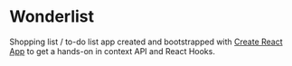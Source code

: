 # Wonderlist

Shopping list / to-do list app created and bootstrapped with [Create React App](https://github.com/facebook/create-react-app) to get a hands-on in context API and React Hooks.
